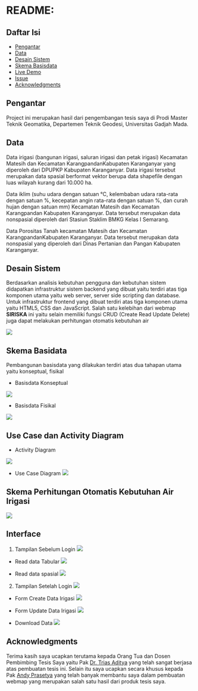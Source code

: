 README: 
=================================================

Daftar Isi
-----------------

* [Pengantar](#pengantar)
* [Data](#data)
* [Desain Sistem](#desain-sistem)
* [Skema Basisdata](#skema-basisdata)
* [Live Demo](#live-demo)
* [Issue](#issue)
* [Acknowledgments](#acknowledgments)



Pengantar
------------
Project ini merupakan hasil dari pengembangan tesis saya di Prodi Master Teknik Geomatika, Departemen Teknik Geodesi, Universitas Gadjah Mada. 


Data
------------

Data irigasi (bangunan irigasi, saluran irigasi dan petak irigasi) Kecamatan Matesih dan Kecamatan KarangpandanKabupaten Karanganyar yang diperoleh dari DPUPKP Kabupaten Karanganyar. Data irigasi tersebut merupakan data spasial berformat vektor berupa data shapefile dengan luas wilayah kurang dari 10.000 ha.

Data iklim (suhu udara dengan satuan ℃, kelembaban udara rata-rata dengan satuan %, kecepatan angin rata-rata dengan satuan %, dan curah hujan dengan satuan mm) Kecamatan Matesih dan Kecamatan Karangpandan Kabupaten Karanganyar. Data tersebut merupakan data nonspasial diperoleh dari Stasiun Staklim BMKG Kelas I Semarang.

Data Porositas Tanah kecamatan Matesih dan Kecamatan KarangpandanKabupaten Karanganyar. Data tersebut merupakan data nonspasial yang diperoleh dari Dinas Pertanian dan Pangan Kabupaten Karanganyar.


Desain Sistem
------------
Berdasarkan analisis kebutuhan pengguna dan kebutuhan sistem didapatkan infrastruktur sistem backend yang dibuat yaitu terdiri atas tiga komponen utama yaitu web server, server side scripting dan database. Untuk infrastruktur frontend yang dibuat terdiri atas tiga komponen utama yaitu HTML5, CSS dan JavaScript.
Salah satu kelebihan dari webmap **SIRISKA** ini yaitu selain memiliki fungsi CRUD (Create Read Update Delete) juga dapat melakukan perhitungan otomatis kebutuhan air  

![](https://github.com/ugadimas25/siriska_apps/blob/main/assets/images/Tesis_Dimas-Backend%20dan%20frontend.png)


Skema Basidata
------------
Pembangunan basisdata yang dilakukan terdiri atas dua tahapan utama yaitu konseptual, fisikal
* Basisdata Konseptual

![](https://github.com/ugadimas25/siriska_apps/blob/main/assets/images/Tesis_Dimas-Basis%20Data%20konseptual.png)

* Basisdata Fisikal

![](https://github.com/ugadimas25/siriska_apps/blob/main/assets/images/Tesis_Dimas-Basisdata%20Fisikal.png)

Use Case dan Activity Diagram
-----

 * Activity Diagram

![](https://github.com/ugadimas25/siriska_apps/blob/main/assets/images/Activity%20Diagram.jpg)
 
 * Use Case Diagram
![](https://github.com/ugadimas25/siriska_apps/blob/main/assets/images/Tesis_Dimas-Use%20case%20diagram.png)


Skema Perhitungan Otomatis Kebutuhan Air Irigasi
---------------
![](https://github.com/ugadimas25/siriska_apps/blob/main/assets/images/Tesis_Dimas-Workflow%20Kalkulasi.png)


Interface
---------------

1. Tampilan Sebelum Login
![](https://github.com/ugadimas25/siriska_apps/blob/main/assets/images/interface_sebelum_login.jpg)

  * Read data Tabular
![](https://github.com/ugadimas25/siriska_apps/blob/main/assets/images/read_data_fix.jpg)

  * Read data spasial
![](https://github.com/ugadimas25/siriska_apps/blob/main/assets/images/spasial_read_fix.jpg)


2. Tampilan Setelah Login
![](https://github.com/ugadimas25/siriska_apps/blob/main/assets/images/interface_setelah_login.jpg)

 * Form Create Data Irigasi
![](https://github.com/ugadimas25/siriska_apps/blob/main/assets/images/form_create_data_irigasi.jpg)

 * Form Update Data Irigasi
![](https://github.com/ugadimas25/siriska_apps/blob/main/assets/images/form_Update_data_irigasi.jpg)

 * Download Data
![](https://github.com/ugadimas25/siriska_apps/blob/main/assets/images/download.jpg)



Acknowledgments
---------------
Terima kasih saya ucapkan terutama kepada Orang Tua dan Dosen Pembimbing Tesis Saya yaitu Pak [Dr. Trias Aditya](https://www.linkedin.com/in/trias-aditya-a9964715/) yang telah sangat berjasa atas pembuatan tesis ini. Selain itu saya ucapkan secara khusus kepada Pak [Andy Prasetya](https://www.linkedin.com/in/andy-prasetya-40662ba5/) yang telah banyak membantu saya dalam pembuatan webmap yang merupakan salah satu hasil dari produk tesis saya. 


